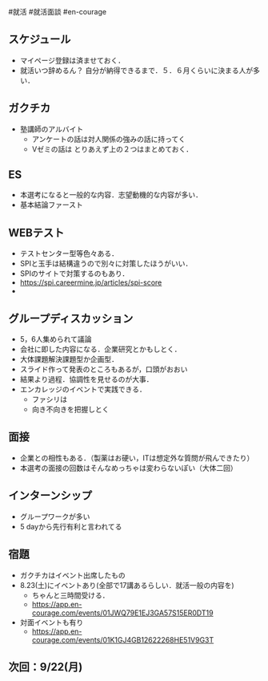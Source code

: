 #就活 #就活面談 #en-courage

## スケジュール
- マイページ登録は済ませておく．
- 就活いつ辞めるん？ 自分が納得できるまで．５．６月くらいに決まる人が多い．

## ガクチカ
- 塾講師のアルバイト
	- アンケートの話は対人関係の強みの話に持ってく
	- Vゼミの話は
とりあえず上の２つはまとめておく．
## ES
- 本選考になると一般的な内容．志望動機的な内容が多い．
- 基本結論ファースト
## WEBテスト
- テストセンター型等色々ある．
- SPIと玉手は結構違うので別々に対策したほうがいい．
- SPIのサイトで対策するのもあり．
- https://spi.careermine.jp/articles/spi-score
- 
## グループディスカッション
- 5，6人集められて議論
- 会社に即した内容になる．企業研究とかもしとく．
- 大体課題解決課題型か企画型．
- スライド作って発表のところもあるが，口頭がおおい
- 結果より過程．協調性を見せるのが大事．
- エンカレッジのイベントで実践できる．
	- ファシリは
	- 向き不向きを把握しとく
## 面接
- 企業との相性もある．（製薬はお硬い，ITは想定外な質問が飛んできたり）
- 本選考の面接の回数はそんなめっちゃは変わらないぽい（大体二回）
## インターンシップ
- グループワークが多い
- 5 dayから先行有利と言われてる
## 宿題
- ガクチカはイベント出席したもの
- 8.23(土)にイベントあり(全部で17講あるらしい．就活一般の内容を)
	- ちゃんと三時間受ける．
	- https://app.en-courage.com/events/01JWQ79E1EJ3GA57S15ER0DT19
- 対面イベントも有り
	- https://app.en-courage.com/events/01K1GJ4GB12622268HE51V9G3T
## 次回：9/22(月)